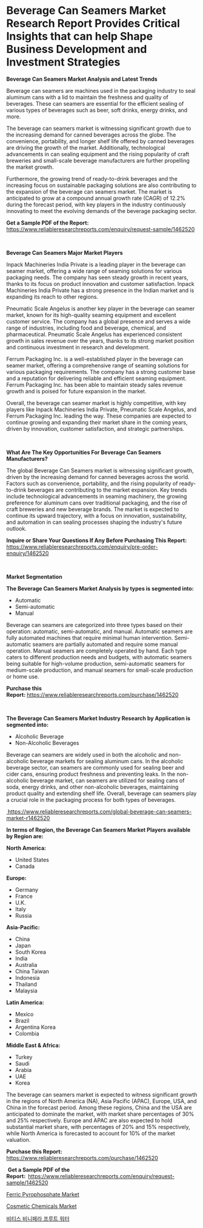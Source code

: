 <p><h1>Beverage Can Seamers Market Research Report Provides Critical Insights that can help Shape Business Development and Investment Strategies</h1></p><p><strong>Beverage Can Seamers Market Analysis and Latest Trends</strong></p>
<p><p>Beverage can seamers are machines used in the packaging industry to seal aluminum cans with a lid to maintain the freshness and quality of beverages. These can seamers are essential for the efficient sealing of various types of beverages such as beer, soft drinks, energy drinks, and more.</p><p>The beverage can seamers market is witnessing significant growth due to the increasing demand for canned beverages across the globe. The convenience, portability, and longer shelf life offered by canned beverages are driving the growth of the market. Additionally, technological advancements in can sealing equipment and the rising popularity of craft breweries and small-scale beverage manufacturers are further propelling the market growth.</p><p>Furthermore, the growing trend of ready-to-drink beverages and the increasing focus on sustainable packaging solutions are also contributing to the expansion of the beverage can seamers market. The market is anticipated to grow at a compound annual growth rate (CAGR) of 12.2% during the forecast period, with key players in the industry continuously innovating to meet the evolving demands of the beverage packaging sector.</p></p>
<p><strong>Get a Sample PDF of the Report:&nbsp;</strong> <a href="https://www.reliableresearchreports.com/enquiry/request-sample/1462520">https://www.reliableresearchreports.com/enquiry/request-sample/1462520</a></p>
<p>&nbsp;</p>
<p><strong>Beverage Can Seamers Major Market Players</strong></p>
<p><p>Inpack Machineries India Private is a leading player in the beverage can seamer market, offering a wide range of seaming solutions for various packaging needs. The company has seen steady growth in recent years, thanks to its focus on product innovation and customer satisfaction. Inpack Machineries India Private has a strong presence in the Indian market and is expanding its reach to other regions.</p><p>Pneumatic Scale Angelus is another key player in the beverage can seamer market, known for its high-quality seaming equipment and excellent customer service. The company has a global presence and serves a wide range of industries, including food and beverage, chemical, and pharmaceutical. Pneumatic Scale Angelus has experienced consistent growth in sales revenue over the years, thanks to its strong market position and continuous investment in research and development.</p><p>Ferrum Packaging Inc. is a well-established player in the beverage can seamer market, offering a comprehensive range of seaming solutions for various packaging requirements. The company has a strong customer base and a reputation for delivering reliable and efficient seaming equipment. Ferrum Packaging Inc. has been able to maintain steady sales revenue growth and is poised for future expansion in the market.</p><p>Overall, the beverage can seamer market is highly competitive, with key players like Inpack Machineries India Private, Pneumatic Scale Angelus, and Ferrum Packaging Inc. leading the way. These companies are expected to continue growing and expanding their market share in the coming years, driven by innovation, customer satisfaction, and strategic partnerships.</p></p>
<p>&nbsp;</p>
<p><strong>What Are The Key Opportunities For Beverage Can Seamers Manufacturers?</strong></p>
<p><p>The global Beverage Can Seamers market is witnessing significant growth, driven by the increasing demand for canned beverages across the world. Factors such as convenience, portability, and the rising popularity of ready-to-drink beverages are contributing to the market expansion. Key trends include technological advancements in seaming machinery, the growing preference for aluminum cans over traditional packaging, and the rise of craft breweries and new beverage brands. The market is expected to continue its upward trajectory, with a focus on innovation, sustainability, and automation in can sealing processes shaping the industry's future outlook.</p></p>
<p><strong>Inquire or Share Your Questions If Any Before Purchasing This Report:</strong> <a href="https://www.reliableresearchreports.com/enquiry/pre-order-enquiry/1462520">https://www.reliableresearchreports.com/enquiry/pre-order-enquiry/1462520</a></p>
<p>&nbsp;</p>
<p><strong>Market Segmentation</strong></p>
<p><strong>The Beverage Can Seamers Market Analysis by types is segmented into:</strong></p>
<p><ul><li>Automatic</li><li>Semi-automatic</li><li>Manual</li></ul></p>
<p><p>Beverage can seamers are categorized into three types based on their operation: automatic, semi-automatic, and manual. Automatic seamers are fully automated machines that require minimal human intervention. Semi-automatic seamers are partially automated and require some manual operation. Manual seamers are completely operated by hand. Each type caters to different production needs and budgets, with automatic seamers being suitable for high-volume production, semi-automatic seamers for medium-scale production, and manual seamers for small-scale production or home use.</p></p>
<p><strong>Purchase this Report:&nbsp;</strong><a href="https://www.reliableresearchreports.com/purchase/1462520">https://www.reliableresearchreports.com/purchase/1462520</a></p>
<p>&nbsp;</p>
<p><strong>The Beverage Can Seamers Market Industry Research by Application is segmented into:</strong></p>
<p><ul><li>Alcoholic Beverage</li><li>Non-Alcoholic Beverages</li></ul></p>
<p><p>Beverage can seamers are widely used in both the alcoholic and non-alcoholic beverage markets for sealing aluminum cans. In the alcoholic beverage sector, can seamers are commonly used for sealing beer and cider cans, ensuring product freshness and preventing leaks. In the non-alcoholic beverage market, can seamers are utilized for sealing cans of soda, energy drinks, and other non-alcoholic beverages, maintaining product quality and extending shelf life. Overall, beverage can seamers play a crucial role in the packaging process for both types of beverages.</p></p>
<p><a href="https://www.reliableresearchreports.com/global-beverage-can-seamers-market-r1462520">&nbsp;https://www.reliableresearchreports.com/global-beverage-can-seamers-market-r1462520</a></p>
<p><strong>In terms of Region, the Beverage Can Seamers Market Players available by Region are:</strong></p>
<p>
    <p> <strong> North America: </strong>
        <ul>
            <li>United States</li>
            <li>Canada</li>
        </ul>
        </p> 
    <p> <strong> Europe: </strong>
        <ul>
            <li>Germany</li>
            <li>France</li>
            <li>U.K.</li>
            <li>Italy</li>
            <li>Russia</li>
        </ul>
        </p> 
    <p> <strong> Asia-Pacific: </strong>
        <ul>
            <li>China</li>
            <li>Japan</li>
            <li>South Korea</li>
            <li>India</li>
            <li>Australia</li>
            <li>China Taiwan</li>
            <li>Indonesia</li>
            <li>Thailand</li>
            <li>Malaysia</li>
        </ul>
        </p> 
    <p> <strong> Latin America: </strong>
        <ul>
            <li>Mexico</li>
            <li>Brazil</li>
            <li>Argentina Korea</li>
            <li>Colombia</li>
        </ul>
        </p> 
    <p> <strong> Middle East & Africa: </strong>
        <ul>
            <li>Turkey</li>
            <li>Saudi</li>
            <li>Arabia</li>
            <li>UAE</li>
            <li>Korea</li>
        </ul>
    </p>
    </p>
<p><p>The beverage can seamers market is expected to witness significant growth in the regions of North America (NA), Asia Pacific (APAC), Europe, USA, and China in the forecast period. Among these regions, China and the USA are anticipated to dominate the market, with market share percentages of 30% and 25% respectively. Europe and APAC are also expected to hold substantial market share, with percentages of 20% and 15% respectively, while North America is forecasted to account for 10% of the market valuation.</p></p>
<p><strong>Purchase this Report: </strong><a href="https://www.reliableresearchreports.com/purchase/1462520">https://www.reliableresearchreports.com/purchase/1462520</a></p>
<p>&nbsp;<strong>Get a Sample PDF of the Report:&nbsp;&nbsp;</strong><a href="https://www.reliableresearchreports.com/enquiry/request-sample/1462520">https://www.reliableresearchreports.com/enquiry/request-sample/1462520</a></p>
<p><strong></strong></p>
<p><p><a href="https://www.linkedin.com/pulse/ferric-pyrophosphate-market-size-focuses-dynamics-in-depth-didbc?trackingId=ow4r7iCmRHdkvNyeccVP2Q%3D%3D">Ferric Pyrophosphate Market</a></p><p><a href="https://www.linkedin.com/pulse/cosmetic-chemicals-market-research-report-provides-critical-ygdge?trackingId=2Irij0%2BGMINauINwajI86w%3D%3D">Cosmetic Chemicals Market</a></p><p><a href="https://github.com/crfsywufhm81415/Market-Research-Report-List-1/blob/main/802669928118.md">비티스 비니페라 프루트 워터</a></p></p>